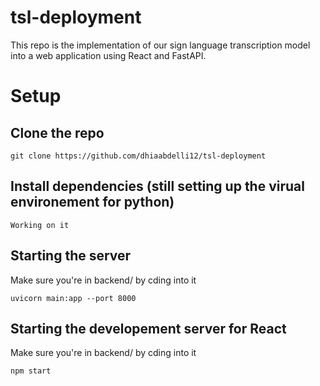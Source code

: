 # tsl-deployment

This repo is the implementation of our sign language transcription model into a web application using React and FastAPI.

# Setup
## Clone the repo
```
git clone https://github.com/dhiaabdelli12/tsl-deployment
```

## Install dependencies (still setting up the virual environement for python)
``
Working on it
``

## Starting the server
Make sure you're in backend/ by cding into it

```
uvicorn main:app --port 8000
```

## Starting the developement server for React
Make sure you're in backend/ by cding into it
```
npm start
```
